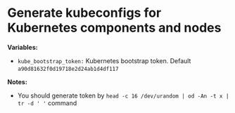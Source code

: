 # Generate kubeconfigs for Kubernetes components and nodes


**Variables:**

  - `kube_bootstrap_token:` Kubernetes bootstrap token. Default `a90d81632f0d19718e2d24ab1d4df117`

**Notes:**

  - You should generate token by `head -c 16 /dev/urandom | od -An -t x | tr -d ' '` command
